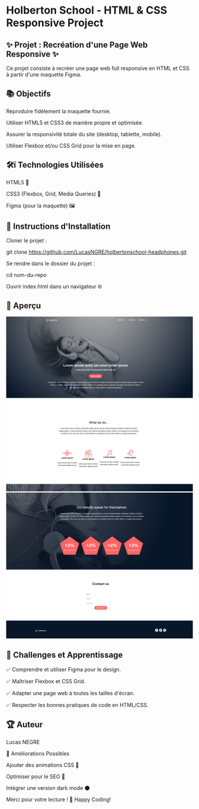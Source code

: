 # Holberton School - HTML & CSS Responsive Project



## ✨ Projet : Recréation d'une Page Web Responsive ✨

Ce projet consiste à recréer une page web full responsive en HTML et CSS à partir d'une maquette Figma.

## 📚 Objectifs

Reproduire fidèlement la maquette fournie.

Utiliser HTML5 et CSS3 de manière propre et optimisée.

Assurer la responsivité totale du site (desktop, tablette, mobile).

Utiliser Flexbox et/ou CSS Grid pour la mise en page.

## 🛠ï Technologies Utilisées

HTML5 🌟

CSS3 (Flexbox, Grid, Media Queries) 🌟

Figma (pour la maquette) 🖼️

## 📅 Instructions d'Installation

Cloner le projet :

git clone https://github.com/LucasNGRE/holbertonschool-headphones.git

Se rendre dans le dossier du projet :

cd nom-du-repo

Ouvrir index.html dans un navigateur 🌐

## 🌟 Aperçu
![alt text](image.png)
![alt text](image-1.png)
![alt text](image-2.png)
![alt text](image-3.png)


## 💪 Challenges et Apprentissage

✅ Comprendre et utiliser Figma pour le design.

✅ Maîtriser Flexbox et CSS Grid.

✅ Adapter une page web à toutes les tailles d'écran.

✅ Respecter les bonnes pratiques de code en HTML/CSS.

## 🏆 Auteur

Lucas NEGRE

🔧 Améliorations Possibles

Ajouter des animations CSS 🎨

Optimiser pour le SEO 📜

Intégrer une version dark mode 🌑

Merci pour votre lecture ! 🚀 Happy Coding!